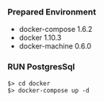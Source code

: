 ### Prepared Environment

-	docker-compose 1.6.2
-	docker 1.10.3
-	docker-machine 0.6.0

### RUN PostgresSql

```
$> cd docker
$> docker-compose up -d
```
